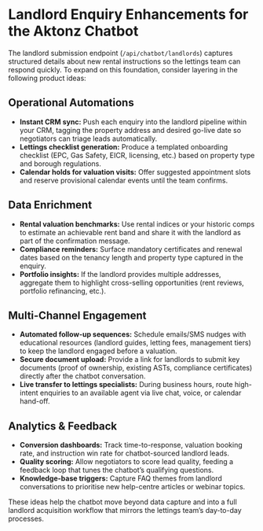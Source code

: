 # Landlord Enquiry Enhancements for the Aktonz Chatbot

The landlord submission endpoint (`/api/chatbot/landlords`) captures structured details about new rental instructions so the lettings team can respond quickly. To expand on this foundation, consider layering in the following product ideas:

## Operational Automations
- **Instant CRM sync:** Push each enquiry into the landlord pipeline within your CRM, tagging the property address and desired go-live date so negotiators can triage leads automatically.
- **Lettings checklist generation:** Produce a templated onboarding checklist (EPC, Gas Safety, EICR, licensing, etc.) based on property type and borough regulations.
- **Calendar holds for valuation visits:** Offer suggested appointment slots and reserve provisional calendar events until the team confirms.

## Data Enrichment
- **Rental valuation benchmarks:** Use rental indices or your historic comps to estimate an achievable rent band and share it with the landlord as part of the confirmation message.
- **Compliance reminders:** Surface mandatory certificates and renewal dates based on the tenancy length and property type captured in the enquiry.
- **Portfolio insights:** If the landlord provides multiple addresses, aggregate them to highlight cross-selling opportunities (rent reviews, portfolio refinancing, etc.).

## Multi-Channel Engagement
- **Automated follow-up sequences:** Schedule emails/SMS nudges with educational resources (landlord guides, letting fees, management tiers) to keep the landlord engaged before a valuation.
- **Secure document upload:** Provide a link for landlords to submit key documents (proof of ownership, existing ASTs, compliance certificates) directly after the chatbot conversation.
- **Live transfer to lettings specialists:** During business hours, route high-intent enquiries to an available agent via live chat, voice, or calendar hand-off.

## Analytics & Feedback
- **Conversion dashboards:** Track time-to-response, valuation booking rate, and instruction win rate for chatbot-sourced landlord leads.
- **Quality scoring:** Allow negotiators to score lead quality, feeding a feedback loop that tunes the chatbot’s qualifying questions.
- **Knowledge-base triggers:** Capture FAQ themes from landlord conversations to prioritise new help-centre articles or webinar topics.

These ideas help the chatbot move beyond data capture and into a full landlord acquisition workflow that mirrors the lettings team’s day-to-day processes.
